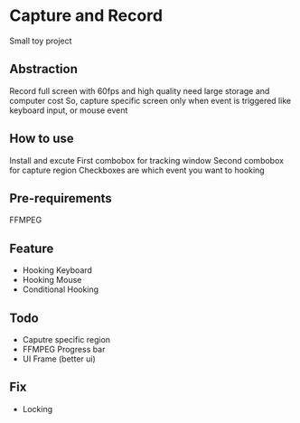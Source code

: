 # Capture and Record
Small toy project

## Abstraction
Record full screen with 60fps and high quality need large storage and computer cost
So, capture specific screen only when event is triggered like keyboard input, or mouse event

## How to use
Install and excute
First combobox for tracking window
Second combobox for capture region
Checkboxes are which event you want to hooking

## Pre-requirements
FFMPEG

## Feature
- Hooking Keyboard
- Hooking Mouse
- Conditional Hooking

## Todo
- Caputre specific region
- FFMPEG Progress bar
- UI Frame (better ui)

## Fix
- Locking
